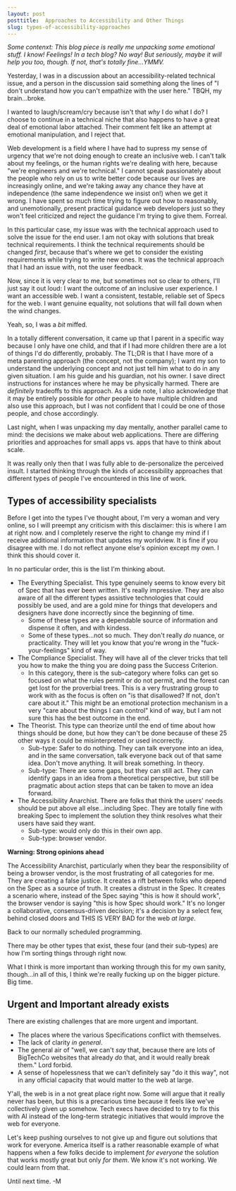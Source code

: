 ```yaml
---
layout: post
posttitle:  Approaches to Accessibility and Other Things
slug: types-of-accessibility-approaches
---
```


_Some contenxt: This blog piece is really me unpacking some emotional stuff. I know! Feelings! In a tech blog? No way! But seriously, maybe it will help you too, though. If not, that's totally fine...YMMV._

Yesterday, I was in a discussion about an accessibility-related technical issue, and a person in the discussion said something along the lines of "I don't understand how you can't empathize with the user here." TBQH, my brain...broke.

I wanted to laugh/scream/cry because isn't that _why_ I do what I do? I choose to continue in a technical niche that also happens to have a great deal of emotional labor attached. Their comment felt like an attempt at emotional manipulation, and I reject that.

Web development is a field where I have had to supress my sense of urgency that we're not doing enough to create an inclusive web. I can't talk about my feelings, or the human rights we're dealing with here, because "we're engineers and we're technical." I cannot speak passionately about the people who rely on us to write better code because our lives are increasingly online, and we're taking away any chance they have at independence (the same independence we insist on!) when we get it wrong. I have spent so much time trying to figure out how to reasonably, and unemotionally, present practical guidance web developers just so they won't feel criticized and reject the guidance I'm trying to give them. Forreal. 

In this particular case, my issue was with  the technical approach used to solve the issue for the end user. I am not okay with solutions that break technical requirements. I think the technical requirements should be changed _first_, because that's where we get to consider the existing requirements while trying to write new ones. It was the technical approach that I had an issue with, not the user feedback.

Now, since it is very clear to me, but sometimes not so clear to others, I'll just say it out loud: I want the outcome of an inclusive user experience. I want an accessible web. I want a consistent, testable, reliable set of Specs for the web. I want genuine equality, not solutions that will fall down when the wind changes. 

Yeah, so, I was a _bit_ miffed. 

In a totally different conversation, it came up that I parent in a specific way because I only have one child, and that if I had more children there are a lot of things I'd do differently, probably. The TL;DR is that I have more of a meta parenting approach (the concept, not the company); I want my son to understand the underlying concept and not just tell him what to do in any given situation. I am his guide and his guardian, not his owner. I save direct instructions for instances where he may be physically harmed. There are _definitely_ tradeoffs to this approach. As a side note, I also acknowledge that it may be entirely possible for _other_ people to have multiple children and also use this approach, but I was not confident that I could be one of those people, and chose accordingly.

Last night, when I was unpacking my day mentally, another parallel came to mind: the decisions we make about web applications. There are differing priorities and approaches for small apps vs. apps that have to think about scale. 

It was really only then that I was fully able to de-personalize the perceived insult. I started thinking through the kinds of accessibility approaches that different types of people I've encountered in this line of work.

## Types of accessibility specialists

Before I get into the types I've thought about, I'm very a woman and very online, so I will preempt any criticism with this disclaimer: this is where I am at right now. and I completely reserve the right to change my mind if I receive additional information that updates my worldview. It is fine if you disagree with me. I do not reflect anyone else's opinion except my own. I think this should cover it.

In no particular order, this is the list I'm thinking about.

* The Everything Specialist. This type genuinely seems to know every bit of Spec that has ever been written. It's really impressive. They are also aware of all the different types assistive technologies that could possibly be used, and are a gold mine for things that developers and designers have done incorrectly since the beginning of time.
  * Some of these types are a dependable source of information and dispense it often, and with kindess. 
  * Some of these types...not so much. They don't really _do_ nuance, or practicality. They will let you know that you're wrong in the "fuck-your-feelings" kind of way. 
* The Compliance Specialist. They will have all of the clever tricks that tell you how to make the thing you are doing pass the Success Criterion.
  * In this category, there is the sub-category where folks can get so focused on what the rules permit or do not permit, and the forest can get lost for the proverbial trees. This is a very frustrating group to work with as the focus is often on "is that disallowed? If not, don't care about it." This might be an emotional protection mechanism in a very "care about the things I can control" kind of way, but I am not sure this has the best outcome in the end.
* The Theorist. This type can theorize until the end of time about how things should be done, but how they can't be done because of these 25 other ways it could be misinterpreted or used incorrectly.
  * Sub-type: Safer to do nothing. They can talk everyone into an idea, and in the same conversation, talk everyone back out of that same idea. Don't move anything. It will break something. In theory.
  * Sub-type: There are some gaps, but they can still act. They can identify gaps in an idea from a theoretical perspective, but still be pragmatic about action steps that can be taken to move an idea forward.
* The Accessibility Anarchist. There are folks that think the users' needs should be put above all else...including Spec. They are totally fine with breaking Spec to implement the solution they think resolves what their users have said they want.
  * Sub-type: would only do this in their own app. 
  * Sub-type: browser vendor. 

**Warning: Strong opinions ahead**

The Accessibility Anarchist, particularly when they bear the responsibility of being a browser vendor, is the most frustrating of all categories for me. They are creating a false justice. It creates a rift between folks who depend on the Spec as a source of truth. It creates a distrust in the Spec. It creates a scenario where, instead of the Spec saying "this is how it should work", the browser vendor is saying "this is how Spec should work." It's no longer a collaborative, consensus-driven decision; it's a decision by a select few, behind closed doors and THIS IS VERY BAD for the web _at large_. 

Back to our normally scheduled programming. 

There may be other types that exist, these four (and their sub-types) are how I'm sorting things through right now.

What I think is more important than working through this for my own sanity, though...in all of this, I think we're really fucking up on the bigger picture. Big time. 

## Urgent and Important already exists

There are existing challenges that are more urgent and important. 

* The places where the various Specifications conflict with themselves.
* The lack of clarity _in general_.
* The general air of "well, we can't _say_ that, because there are lots of BigTechCo websites that already _do_ that, and it would really break them." Lord forbid.
* A sense of hopelessness that we can't definitely say "do it this way", not in any official capacity that would matter to the web at large.

Y'all, the web is in a not great place right now. Some will argue that it really never has been, but this is a precarious time because it feels like we've collectively given up somehow. Tech execs have decided to try to fix this with AI instead of the long-term strategic initiatives that would improve the web for everyone. 

Let's keep pushing ourselves to not give up and figure out solutions that work for everyone. America itself is a rather reasonable example of what happens when a few folks decide to implement _for everyone_ the solution that works mostly great but only _for them_. We know it's not working. We could learn from that. 

Until next time. -M
